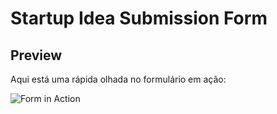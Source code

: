 # Startup Idea Submission Form

## Preview

Aqui está uma rápida olhada no formulário em ação:

![Form in Action](explosion.gif)
